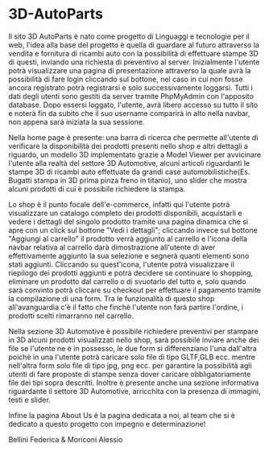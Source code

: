 # 3D-AutoParts
Il sito 3D AutoParts è nato come progetto di Linguaggi e tecnologie per il web, l'idea alla base del progetto è quella di guardare al futuro attraverso la vendita e fornitura di ricambi auto con la possibilità di effettuare stampe 3D di questi, inviando una richiesta di preventivo al server.
Inizialmente l'utente potrà visualizzare una pagina di presentazione attraverso la quale avrà la possibilità di fare login cliccando sul bottone, nel caso in cui non fosse ancora registrato potrà registrarsi e solo successivamente loggarsi. 
Tutti i dati degli utenti sono gestiti da server tramite PhpMyAdmin con l'apposito database.
Dopo essersi loggato, l'utente, avrà libero accesso su tutto il sito e noterà fin da subito che il suo username comparirà in alto nella navbar, non appena sarà iniziata la sua sessione.

Nella home page è presente: una barra di ricerca che permette all'utente di verificare la disponibilità dei prodotti presenti nello shop e altri dettagli a riguardo, un modello 3D implementato grazie a Model Viewer per avvicinare l'utente alla realtà del settore 3D Automotive, alcuni articoli riguardanti le stampe 3D di ricambi auto effettuate da grandi case automobilistiche(Es. Bugatti stampa in 3D prima pinza freno in titanio), uno slider che mostra alcuni prodotti di cui è possibile richiedere la stampa.

Lo shop è il punto focale dell'e-commerce, infatti qui l'utente potrà visualizzare un catalogo completo dei prodotti disponibili, acquistarli e vedere i dettagli del singolo prodotto tramite una pagina dinamica che si apre con un click sul bottone "Vedi i dettagli"; cliccando invece sul bottone "Aggiungi al carrello" il prodotto verrà aggiunto al carrello e l'icona della navbar relativa al carrello darà dimostrazione all'utente di aver effettivamente aggiunto la sua selezione e segnerà quanti elementi sono stati aggiunti. Cliccando su quest'icona, l'utente potrà visualizzare il riepilogo dei prodotti aggiunti e potrà decidere se continuare lo shopping, eliminare un prodotto dal carrello o di svuotarlo del tutto e, solo quando sarà convinto potrà cliccare su checkout per effettuare il pagamento tramite la compilazione di una form.
Tra le funzionalità di questo shop all'avanguardia c'è il fatto che finchè l'utente non farà partire l'ordine, i prodotti scelti rimarranno nel carrello.

Nella sezione 3D Automotive è possibile richiedere preventivi per stampare in 3D alcuni prodotti visualizzati nello shop, sarà possibile inviare anche dei file se l'utente ne è in possesso, le due form si differenziano l'una dall'altra poichè in una l'utente potrà caricare solo file di tipo GLTF,GLB ecc. mentre nell'altra form solo file di tipo jpg, png ecc. per garantire la possibilità agli utenti di fare proposte di stampe senza dover caricare obbligatoriamente file dei tipi sopra descritti. Inoltre è presente anche una sezione informativa riguardante il settore 3D Automotive, arricchita con la presenza di immagini, testi e slider.

Infine la pagina About Us è la pagina dedicata a noi, al team che si è dedicato a questo progetto con impegno e determinazione!

Bellini Federica & Moriconi Alessio
